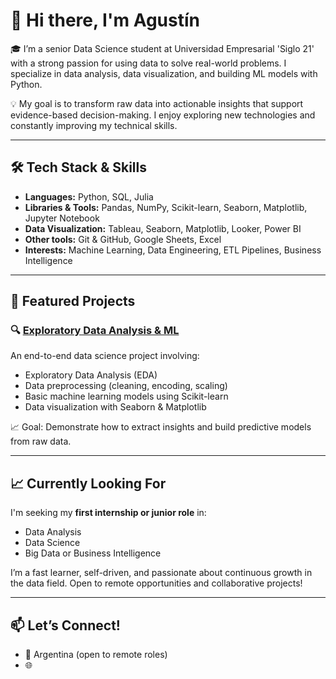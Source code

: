 # 👋 Hi there, I'm Agustín

🎓 I’m a senior Data Science student at Universidad Empresarial 'Siglo 21' with a strong passion for using data to solve real-world problems. I specialize in data analysis, data visualization, and building ML models with Python.

💡 My goal is to transform raw data into actionable insights that support evidence-based decision-making. I enjoy exploring new technologies and constantly improving my technical skills.

---

## 🛠️ Tech Stack & Skills

- **Languages:** Python, SQL, Julia  
- **Libraries & Tools:** Pandas, NumPy, Scikit-learn, Seaborn, Matplotlib, Jupyter Notebook  
- **Data Visualization:** Tableau, Seaborn, Matplotlib, Looker, Power BI  
- **Other tools:** Git & GitHub, Google Sheets, Excel  
- **Interests:** Machine Learning, Data Engineering, ETL Pipelines, Business Intelligence

---

## 🚀 Featured Projects

### 🔍 [Exploratory Data Analysis & ML](https://github.com/AgustinP-eri/Exploratory-Data-Analysis-ML)
An end-to-end data science project involving:
- Exploratory Data Analysis (EDA)
- Data preprocessing (cleaning, encoding, scaling)
- Basic machine learning models using Scikit-learn
- Data visualization with Seaborn & Matplotlib

📈 Goal: Demonstrate how to extract insights and build predictive models from raw data.

---

## 📈 Currently Looking For

I'm seeking my **first internship or junior role** in:
- Data Analysis
- Data Science
- Big Data or Business Intelligence

I’m a fast learner, self-driven, and passionate about continuous growth in the data field. Open to remote opportunities and collaborative projects!

---

## 📫 Let’s Connect!

- 📍 Argentina (open to remote roles)
- 🌐
